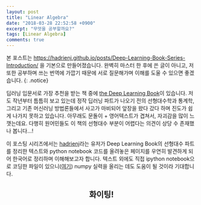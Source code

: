 ```yaml
---
layout: post
title: "Linear Algebra"
date: "2018-03-28 22:52:58 +0900"
excerpt: "무엇을 공부할까요?"
tags: [Linear Algebra]
comments: true
---
```


본 포스트는 https://hadrienj.github.io/posts/Deep-Learning-Book-Series-Introduction/ 을 기본으로 만들어졌습니다. 완벽히 마스터 한 후에 쓴 글이 아니고, 저 또한 공부하며 쓰는 번역에 가깝기 때문에 서로 질문해가며 이해를 도울 수 있으면 좋겠습니다.
{: .notice}

딥러닝 입문서로 가장 추천을 받는 책 중에 [the Deep Learning Book](http://www.deeplearningbook.org/)이 있습니다. 저도 작년부터 틈틈히 보고 있는데 정작 딥러닝 파트가 나오기 전의 선형대수학과 통계학, 그리고 기존 머신러닝 방법론들에서 사고가 마비되어 앞장을 왔다 갔다 하며 진도가 쉽게 나가지 못하고 있습니다. 아무래도 문돌이 + 영어텍스트가 겹쳐서, 자괴감을 많이 느꼇는데요. 다행히 원어민들도 이 책의 선형대수 부분이 어렵다는 의견이 상당 수 존재했나 봅니다...!

이 포스팅 시리즈에서는 [hadrienj](github.com/hadrienj)라는 유저가 Deep Learning Book의 선형대수 파트를 정리한 텍스트와 python notebook 코드를 올려놓은 페이지를 우연히 발견하게 되어 한국어로 정리하며 이해해보고자 합니다. 텍스트 외에도 직접 ipython notebook으로 코딩한 파일이 있으니([여기](https://github.com/hadrienj/deepLearningBook-Notes)) numpy 실력을 올리는 데도 도움이 될 것이라 기대합니다.

<center><h2>화이팅!</h2></center>

